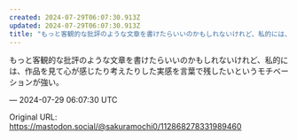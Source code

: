 ```yaml
---
created: 2024-07-29T06:07:30.913Z
updated: 2024-07-29T06:07:30.913Z
title: "もっと客観的な批評のような文章を書けたらいいのかもしれないけれど、私的には、作品[...]"
---
```


<p>もっと客観的な批評のような文章を書けたらいいのかもしれないけれど、私的には、作品を見て心が感じたり考えたりした実感を言葉で残したいというモチベーションが強い。</p>

&mdash; 2024-07-29 06:07:30 UTC

Original URL: https://mastodon.social/@sakuramochi0/112868278331989460
